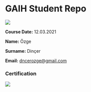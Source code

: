 # GAIH Student Repo 
![](img/newlogo.png)

**Course Date:** 12.03.2021  

**Name:** Özge

**Surname:** Dinçer

**Email:** dncerozge@gmail.com

### Certification
![](https://verified-bucket.s3.eu-central-1.amazonaws.com/cert/60796506034614.png)

